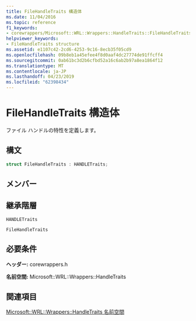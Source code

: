 ```yaml
---
title: FileHandleTraits 構造体
ms.date: 11/04/2016
ms.topic: reference
f1_keywords:
- corewrappers/Microsoft::WRL::Wrappers::HandleTraits::FileHandleTraits
helpviewer_keywords:
- FileHandleTraits structure
ms.assetid: e1107c42-2cd6-4253-9c16-8ecb35f05cd9
ms.openlocfilehash: 09b8eb1a45efee4f8d0aaf4dc27774de91ffcff4
ms.sourcegitcommit: 0ab61bc3d2b6cfbd52a16c6ab2b97a8ea1864f12
ms.translationtype: MT
ms.contentlocale: ja-JP
ms.lasthandoff: 04/23/2019
ms.locfileid: "62398434"
---
```

# <a name="filehandletraits-structure"></a>FileHandleTraits 構造体

ファイル ハンドルの特性を定義します。

## <a name="syntax"></a>構文

```cpp
struct FileHandleTraits : HANDLETraits;
```

## <a name="members"></a>メンバー

## <a name="inheritance-hierarchy"></a>継承階層

`HANDLETraits`

`FileHandleTraits`

## <a name="requirements"></a>必要条件

**ヘッダー:** corewrappers.h

**名前空間:** Microsoft::WRL::Wrappers::HandleTraits

## <a name="see-also"></a>関連項目

[Microsoft::WRL::Wrappers::HandleTraits 名前空間](microsoft-wrl-wrappers-handletraits-namespace.md)